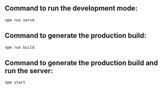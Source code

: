 ## Command to run the development mode:
```npm run serve```

## Command to generate the production build:
```npm run build```

## Command to generate the production build and run the server:
```npm start```